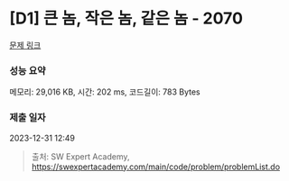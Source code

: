 # [D1] 큰 놈, 작은 놈, 같은 놈 - 2070 

[문제 링크](https://swexpertacademy.com/main/code/problem/problemDetail.do?contestProbId=AV5QQ6qqA40DFAUq) 

### 성능 요약

메모리: 29,016 KB, 시간: 202 ms, 코드길이: 783 Bytes

### 제출 일자

2023-12-31 12:49



> 출처: SW Expert Academy, https://swexpertacademy.com/main/code/problem/problemList.do